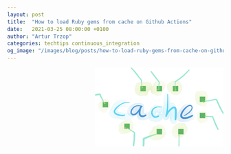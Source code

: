 ```yaml
---
layout: post
title:  "How to load Ruby gems from cache on Github Actions"
date:   2021-03-25 08:00:00 +0100
author: "Artur Trzop"
categories: techtips continuous_integration
og_image: "/images/blog/posts/how-to-load-ruby-gems-from-cache-on-github-actions/cache.jpeg"
---
```



<img src="/images/blog/posts/how-to-load-ruby-gems-from-cache-on-github-actions/cache.jpeg" style="width:300px;margin-left: 15px;float:right;" alt="Buildkite, CI, RSpec, testing, Ruby" />
